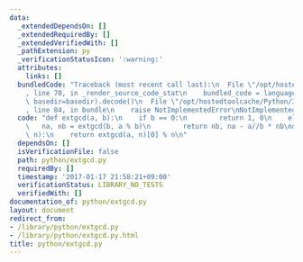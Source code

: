 ```yaml
---
data:
  _extendedDependsOn: []
  _extendedRequiredBy: []
  _extendedVerifiedWith: []
  _pathExtension: py
  _verificationStatusIcon: ':warning:'
  attributes:
    links: []
  bundledCode: "Traceback (most recent call last):\n  File \"/opt/hostedtoolcache/Python/3.8.5/x64/lib/python3.8/site-packages/onlinejudge_verify/documentation/build.py\"\
    , line 70, in _render_source_code_stat\n    bundled_code = language.bundle(stat.path,\
    \ basedir=basedir).decode()\n  File \"/opt/hostedtoolcache/Python/3.8.5/x64/lib/python3.8/site-packages/onlinejudge_verify/languages/python.py\"\
    , line 84, in bundle\n    raise NotImplementedError\nNotImplementedError\n"
  code: "def extgcd(a, b):\n    if b == 0:\n        return 1, 0\n    else:\n     \
    \   na, nb = extgcd(b, a % b)\n        return nb, na - a//b * nb\ndef modinv(a,\
    \ n):\n    return extgcd(a, n)[0] % n\n"
  dependsOn: []
  isVerificationFile: false
  path: python/extgcd.py
  requiredBy: []
  timestamp: '2017-01-17 21:58:21+09:00'
  verificationStatus: LIBRARY_NO_TESTS
  verifiedWith: []
documentation_of: python/extgcd.py
layout: document
redirect_from:
- /library/python/extgcd.py
- /library/python/extgcd.py.html
title: python/extgcd.py
---
```

